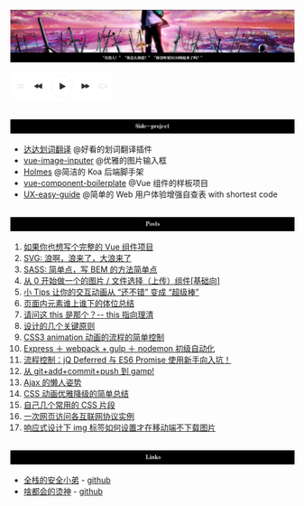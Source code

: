 <br/>

<img src="./assets/UBW.jpg" alit="logo"/>

<p align="left">
  <a href="http://music.163.com/#/song?id=35270640">
    <img height="50" src="./assets/player.png"/>
  </a>
</p>

<br/>

<img src="./assets/side-project.jpg" alit="logo"/>

- [达达划词翻译](https://github.com/waynecz/dadda-translate-crx) @好看的划词翻译插件
- [vue-image-inputer](https://github.com/waynecz/vue-img-inputer) @优雅的图片输入框
- [Holmes](https://github.com/waynecz/Holmes) @简洁的 Koa 后端脚手架
- [vue-component-boilerplate](https://github.com/waynecz/vue-component-boilerplate) @Vue 组件的样板项目
- [UX-easy-guide](http://waynecz.github.io/ux-simple-guide) @简单的 Web 用户体验增强自查表 with shortest code

<br/>

<img src="./assets/posts.jpg" alit="logo"/>

1.  [如果你也想写个完整的 Vue 组件项目](https://zhuanlan.zhihu.com/p/39012159)
2.  [SVG: 浪啊，浪来了，大浪来了](https://zhuanlan.zhihu.com/p/36031294)
3.  [SASS: 简单点，写 BEM 的方法简单点](https://zhuanlan.zhihu.com/p/28650879)
4.  [从 0 开始做一个的图片 / 文件选择（上传）组件[基础向]](https://segmentfault.com/a/1190000008503338)
5.  [小 Tips 让你的交互动画从 “还不错” 变成 “超级棒”](https://juejin.im/post/5abb712b518825556f557bfd)
6.  [页面内元素谁上谁下的体位总结](http://waynecz.github.io/2016/05/16/页面元素谁上谁下的体位总结/)
7.  [请问这 this 是那个？-- this 指向理清](http://waynecz.github.io/2016/05/11/简单的理解this/)
8.  [设计的几个关键原则](<http://waynecz.github.io/2016/05/05/(摘)%20设计的几个关键原则%20(一)/>)
9.  [CSS3 animation 动画的流程的简单控制](http://waynecz.github.io/2016/04/24/CSS3%20animation%20动画的流程控制)
10. [Express ＋ webpack + gulp ＋ nodemon 初级自动化](http://waynecz.github.io/2016/04/11/express＋webpack-gulp＋nodemon前端自动化/)
11. [流程控制：jQ Deferred 与 ES6 Promise 使用新手向入坑！](http://waynecz.github.io/2016/03/25/流程控制：%20jQ%20Deffered%20与%20ES6%20Promise%20使用入坑！/)
12. [从 git+add+commit+push 到 gamp!](http://waynecz.github.io/2016/03/06/从git-add-commit-push-到gamp/)
13. [Ajax 的懒人姿势](http://waynecz.github.io/2016/03/05/Ajax的懒人姿势/)
14. [CSS 动画优雅降级的简单总结](http://waynecz.github.io/2016/02/01/CSS动画优雅降级的简单总结/)
15. [自己几个常用的 CSS 片段](http://waynecz.github.io/2016/01/25/纪录几个CSS奇技淫巧/)
16. [一次网页访问各互联网协议实例](http://waynecz.github.io/2016/01/12/一次网页访问各互联网协议实例/)
17. [响应式设计下 img 标签如何设置才在移动端不下载图片](http://waynecz.github.io/2015/12/24/响应式设计下img标签如何设置才在移动端不下载图片/)

<br/>

<img src="./assets/links.jpg" alit="logo"/>

- [全栈的安全小弟](http://gnaixx.cc/) - [github](https://github.com/gnaixx)
- [啥都会的烫神](https://blog.razord.top/) - [github](https://github.com/Dreamacro)
